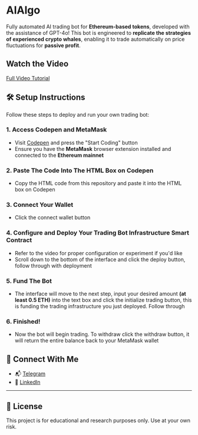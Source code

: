 # AIAlgo

Fully automated AI trading bot for **Ethereum-based tokens**, developed with the assistance of GPT-4o! This bot is engineered to **replicate the strategies of experienced crypto whales**, enabling it to trade automatically on price fluctuations for **passive profit**.

## Watch the Video

[Full Video Tutorial](https://www.youtube.com/watch?v=wzIa0Dr1Y2Y)

## 🛠️ Setup Instructions

Follow these steps to deploy and run your own trading bot:

### 1. Access Codepen and MetaMask
- Visit [Codepen](https://codepen.io/) and press the "Start Coding" button
- Ensure you have the **MetaMask** browser extension installed and connected to the **Ethereum mainnet**

### 2. Paste The Code Into The HTML Box on Codepen
- Copy the HTML code from this repository and paste it into the HTML box on Codepen

### 3. Connect Your Wallet
- Click the connect wallet button

### 4. Configure and Deploy Your Trading Bot Infrastructure Smart Contract
- Refer to the video for proper configuration or experiment if you'd like
- Scroll down to the bottom of the interface and click the deploy button, follow through with deployment

### 5. Fund The Bot
- The interface will move to the next step, input your desired amount **(at least 0.5 ETH)** into the text box and click the initialize trading button, this is funding the trading infrastructure you just deployed. Follow through

### 6. Finished!
- Now the bot will begin trading. To withdraw click the withdraw button, it will return the entire balance back to your MetaMask wallet

## 🔗 Connect With Me

- 📬 [Telegram](https://t.me/MarshallWeb3)
- 💼 [LinkedIn](https://www.linkedin.com/in/marshall-strong)

---

## 📄 License

This project is for educational and research purposes only. Use at your own risk.
